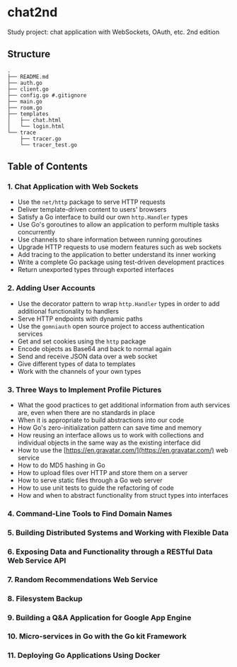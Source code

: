 # chat2nd
Study project: chat application with WebSockets, OAuth, etc. 2nd edition

## Structure
```
.
├── README.md
├── auth.go
├── client.go
├── config.go #.gitignore
├── main.go
├── room.go
├── templates
│   ├── chat.html
│   └── login.html
└── trace
    ├── tracer.go
    └── tracer_test.go
```

## Table of Contents
### 1. Chat Application with Web Sockets
- Use the `net/http` package to serve HTTP requests
- Deliver template-driven content to users' browsers
- Satisfy a Go interface to build our own `http.Handler` types
- Use Go's goroutines to allow an application to perform multiple tasks concurrently
- Use channels to share information between running goroutines
- Upgrade HTTP requests to use modern features such as web sockets
- Add tracing to the application to better understand its inner working
- Write a complete Go package using test-driven development practices
- Return unexported types through exported interfaces
### 2. Adding User Accounts
- Use the decorator pattern to wrap `http.Handler` types in order to add additional functionality to handlers
- Serve HTTP endpoints with dynamic paths
- Use the `gomniauth` open source project to access authentication services
- Get and set cookies using the `http` package
- Encode objects as Base64 and back to normal again
- Send and receive JSON data over a web socket
- Give different types of data to templates
- Work with the channels of your own types
### 3. Three Ways to Implement Profile Pictures
- What the good practices to get additional information from auth services are, even when there are no standards in place
- When it is appropriate to build abstractions into our code
- How Go's zero-initialization pattern can save time and memory
- How reusing an interface allows us to work with collections and individual objects in the same way as the existing interface did
- How to use the [https://en.gravatar.com/](https://en.gravatar.com/) web service
- How to do MD5 hashing in Go
- How to upload files over HTTP and store them on a server
- How to serve static files through a Go web server
- How to use unit tests to guide the refactoring of code
- How and when to abstract functionality from struct types into interfaces
### 4. Command-Line Tools to Find Domain Names
### 5. Building Distributed Systems and Working with Flexible Data
### 6. Exposing Data and Functionality through a RESTful Data Web Service API
### 7. Random Recommendations Web Service
### 8. Filesystem Backup
### 9. Building a Q&A Application for Google App Engine
### 10. Micro-services in Go with the Go kit Framework
### 11. Deploying Go Applications Using Docker
